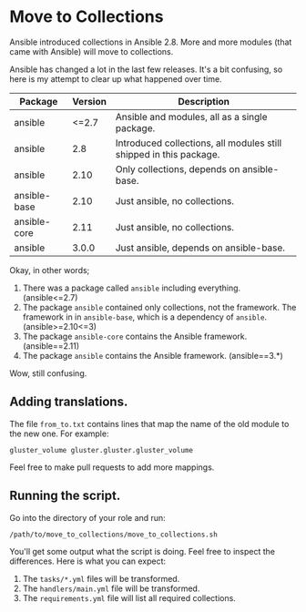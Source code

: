 # Move to Collections

Ansible introduced collections in Ansible 2.8. More and more modules (that came with Ansible) will move to collections.

Ansible has changed a lot in the last few releases. It's a bit confusing, so here is my attempt to clear up what happened over time.

|Package     |Version|Description                                                       |
|------------|-------|------------------------------------------------------------------|
|ansible     |<=2.7  |Ansible and modules, all as a single package.                     |
|ansible     |2.8    |Introduced collections, all modules still shipped in this package.|
|ansible     |2.10   |Only collections, depends on ansible-base.                        |
|ansible-base|2.10   |Just ansible, no collections.                                     |
|ansible-core|2.11   |Just ansible, no collections.                                     |
|ansible     |3.0.0  |Just ansible, depends on ansible-base.                            |

Okay, in other words;

1. There was a package called `ansible` including everything. (ansible<=2.7)
2. The package `ansible` contained only collections, not the framework. The framework in in `ansible-base`, which is a dependency of `ansible`. (ansible>=2.10<=3)
3. The package `ansible-core` contains the Ansible framework. (ansible==2.11)
4. The package `ansible` contains the Ansible framework. (ansible==3.*)

Wow, still confusing.

## Adding translations.

The file `from_to.txt` contains lines that map the name of the old module to the new one. For example:

```text
gluster_volume gluster.gluster.gluster_volume
```

Feel free to make pull requests to add more mappings.

## Running the script.

Go into the directory of your role and run:

```shell
/path/to/move_to_collections/move_to_collections.sh
```

You'll get some output what the script is doing. Feel free to inspect the differences. Here is what you can expect:

1. The `tasks/*.yml` files will be transformed.
2. The `handlers/main.yml` file will be transformed.
3. The `requirements.yml` file will list all required collections.
